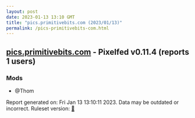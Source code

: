 ```yaml
---
layout: post
date: 2023-01-13 13:10 GMT
title: "pics.primitivebits.com (2023/01/13)"
permalink: /pics-primitivebits-com.html
---
```


## [pics.primitivebits.com](https://pics.primitivebits.com) - Pixelfed v0.11.4 (reports 1 users)

### Mods
 * @Thom

Report generated on: Fri Jan 13 13:10:11 2023. Data may be outdated or incorrect.
Ruleset version: [🧁](/version-cupcake)
